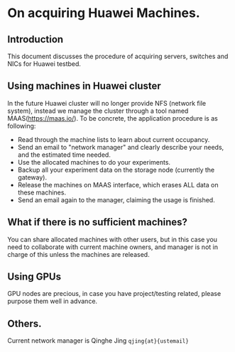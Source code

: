 # On acquiring Huawei Machines.

## Introduction

This document discusses the procedure of acquiring servers, switches and NICs for Huawei testbed.

## Using machines in Huawei cluster

In the future Huawei cluster will no longer provide NFS (network file system), 
instead we manage the cluster through a tool named MAAS(https://maas.io/). 
To be concrete, the application procedure is as following:

- Read through the machine lists to learn about current occupancy.
- Send an email to "network manager" and clearly describe your needs, and the estimated time needed.
- Use the allocated machines to do your experiments.
- Backup all your experiment data on the storage node (currently the gateway).
- Release the machines on MAAS interface, which erases ALL data on these machines.
- Send an email again to the manager, claiming the usage is finished.

## What if there is no sufficient machines?

You can share allocated machines with other users, 
but in this case you need to collaborate with current machine owners, 
and manager is not in charge of this unless the machines are released.

## Using GPUs

GPU nodes are precious, in case you have project/testing related, please purpose them well in advance.

## Others.

Current network manager is Qinghe Jing ```qjing{at}{ustemail}```
